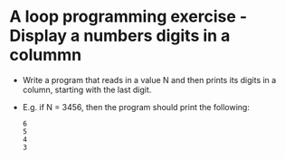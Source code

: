 # A loop programming exercise - Display a numbers digits in a colummn

- Write a program that reads in a value N and then prints its digits in a column, starting with the last digit. 

- E.g. if N = 3456, then the program should print the following:

  ```
  6
  5
  4 
  3
  ```
